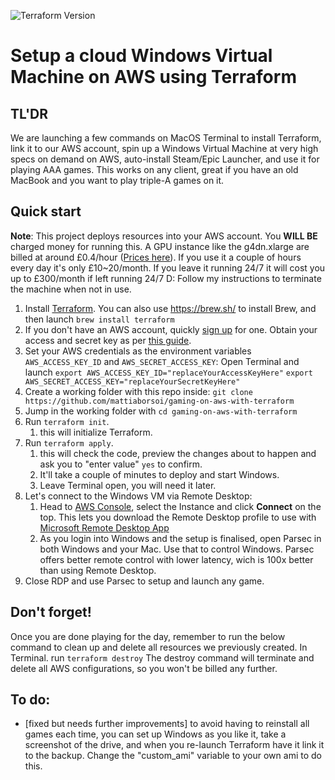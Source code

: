  ![Terraform Version](https://img.shields.io/badge/tf-%3E%3D0.14-blue.svg)


 #  Setup a cloud Windows Virtual Machine on AWS using Terraform

 ## TL'DR
We are launching a few commands on MacOS Terminal to install Terraform, link it to our AWS account, spin up a Windows Virtual Machine at very high specs on demand on AWS, auto-install Steam/Epic Launcher, and use it for playing AAA games.
This works on any client, great if you have an old MacBook and you want to play triple-A games on it.

 ## Quick start

 **Note**: This project deploys resources into your AWS account. You **WILL BE** charged money for running this. A GPU instance like the g4dn.xlarge are billed at around £0.4/hour ([Prices here](https://aws.amazon.com/ec2/instance-types/g4/)). 
 If you use it a couple of hours every day it's only £10~20/month. 
 If you leave it running 24/7 it will cost you up to £300/month if left running 24/7 D: 
 Follow my instructions to terminate the machine when not in use.

 1. Install [Terraform](https://www.terraform.io/). You can also use https://brew.sh/ to install Brew, and then launch `brew install terraform`
 1. If you don't have an AWS account, quickly [sign up](https://aws.amazon.com/premiumsupport/knowledge-center/create-and-activate-aws-account/) for one. Obtain your access and secret key as per [this guide](https://docs.aws.amazon.com/powershell/latest/userguide/pstools-appendix-sign-up.html).
 1. Set your AWS credentials as the environment variables `AWS_ACCESS_KEY_ID` and `AWS_SECRET_ACCESS_KEY`: Open Terminal and launch
`export AWS_ACCESS_KEY_ID="replaceYourAccessKeyHere"`
`export AWS_SECRET_ACCESS_KEY="replaceYourSecretKeyHere"`
 1. Create a working folder with this repo inside: 
 `git clone https://github.com/mattiaborsoi/gaming-on-aws-with-terraform`
1. Jump in the working folder with `cd gaming-on-aws-with-terraform` 
 1. Run `terraform init`. 
    1. this will initialize Terraform.
 1. Run `terraform apply`.
    1. this will check the code, preview the changes about to happen and ask you to "enter value" `yes` to confirm.
    1. It'll take a couple of minutes to deploy and start Windows.
    1. Leave Terminal open, you will need it later.
 1. Let's connect to the Windows VM via Remote Desktop:
    1. Head to [AWS Console](https://eu-west-2.console.aws.amazon.com/ec2/v2/home?region=eu-west-2#Instances:sort=instanceId), select the Instance and click **Connect** on the top. This lets you download the Remote Desktop profile to use with [Microsoft Remote Desktop App](https://apps.apple.com/gb/app/microsoft-remote-desktop/id1295203466?mt=12)
    1. As you login into Windows and the setup is finalised, open Parsec in both Windows and your Mac. Use that to control Windows. Parsec offers better remote control with lower latency, wich is 100x better than using Remote Desktop.
 1. Close RDP and use Parsec to setup and launch any game.


 ## Don't forget!
Once you are done playing for the day, remember to run the below command to clean up and delete all resources we previously created.
In Terminal. run `terraform destroy`
The destroy command will terminate and delete all AWS configurations, so you won't be billed any further.


## To do:
- [fixed but needs further improvements] to avoid having to reinstall all games each time, you can set up Windows as you like it, take a screenshot of the drive, and when you re-launch Terraform have it link it to the backup. Change the "custom_ami" variable to your own ami to do this. 
